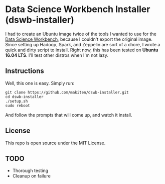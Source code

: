 # Data Science Workbench Installer (dswb-installer)
I had to create an Ubuntu image twice of the tools I wanted to use for the [Data Science Workbench](https://datascienceworkbench.com/), because I couldn't export the original image.
Since setting up Hadoop, Spark, and Zeppelin are sort of a chore, I wrote a quick and dirty script to install. Right now, this has been tested on **Ubuntu 16.04 LTS**. I'll test other distros
when I'm not lazy.

Instructions
------------------------
Well, this one is easy. Simply run:

	git clone https://github.com/makiten/dswb-installer.git
	cd dswb-installer
	./setup.sh
	sudo reboot

And follow the prompts that will come up, and watch it install.


License
-------------------------
This repo is open source under the MIT License.

TODO
-------------------------
* Thorough testing
* Cleanup on failure
